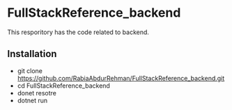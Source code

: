 # FullStackReference_backend

This resporitory has the code related to backend.

## Installation
- git clone https://github.com/RabiaAbdurRehman/FullStackReference_backend.git
- cd FullStackReference_backend
- donet resotre
- dotnet run


